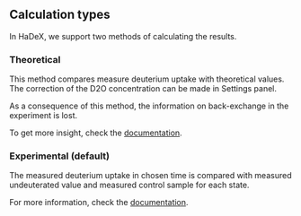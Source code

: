## Calculation types

In HaDeX, we support two methods of calculating the results.

### Theoretical

This method compares measure deuterium uptake with theoretical values. The correction of the D2O concentration can be made in Settings panel.

As a consequence of this method, the information on back-exchange in the experiment is lost.

To get more insight, check the [documentation](https://hadexversum.github.io/HaDeX/articles/overview.html#theoretical-deuteration-level).

### Experimental (default)

The measured deuterium uptake in chosen time is compared with measured undeuterated value and measured control sample for each state. 

For more information, check the [documentation](https://hadexversum.github.io/HaDeX/articles/overview.html#experimental-deuteration-level).